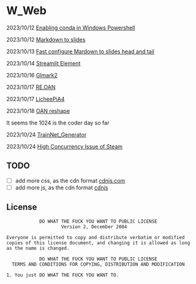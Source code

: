 # W_Web

2023/10/12 [Enabling conda in Windows Powershell](https://apiwhichway.github.io/W_WEB/Enabling%20conda%20in%20Windows%20Powershell.html)

2023/10/12 [Markdown to slides](https://apiwhichway.github.io/W_WEB/Markdown%20to%20slides.html)

2023/10/13 [Fast configure Mardown to slides head and tail](https://apiwhichway.github.io/W_WEB/Head-Tail.html)

2023/10/14 [Streamlit Element](https://apiwhichway.github.io/W_WEB/Streamlit-element.html)

2023/10/16 [Glmark2](https://apiwhichway.github.io/W_WEB/Glmark2.html)

2023/10/17 [RE.OAN](https://apiwhichway.github.io/W_WEB/OAN-Reshape.html)

2023/10/17 [LicheePiA4](https://apiwhichway.github.io/W_WEB/Yolov5onLicheeA4.html)

2023/10/18 [OAN reshape](https://apiwhichway.github.io/W_WEB/OAN-Reshape.html)

It seems the 1024 is the coder day so far

2023/10/24 [TrainNet_Generator](https://apiwhichway.github.io/W_WEB/TrainNet_Generator.html)

2023/10/24 [High Concurrency Issue of Steam](https://apiwhichway.github.io/W_WEB/HighConcurrent_Issue_of_Steam.html)

TODO
----

- [ ] add more css, as the cdn format [cdnjs.com](https://cdnjs.com/)
- [ ] add more js, as the cdn format [cdnjs](https://cdnjs.com/)

License
-------

```
            DO WHAT THE FUCK YOU WANT TO PUBLIC LICENSE
                    Version 2, December 2004

Everyone is permitted to copy and distribute verbatim or modified
copies of this license document, and changing it is allowed as long
as the name is changed.

            DO WHAT THE FUCK YOU WANT TO PUBLIC LICENSE
  TERMS AND CONDITIONS FOR COPYING, DISTRIBUTION AND MODIFICATION

1. You just DO WHAT THE FUCK YOU WANT TO.
```
